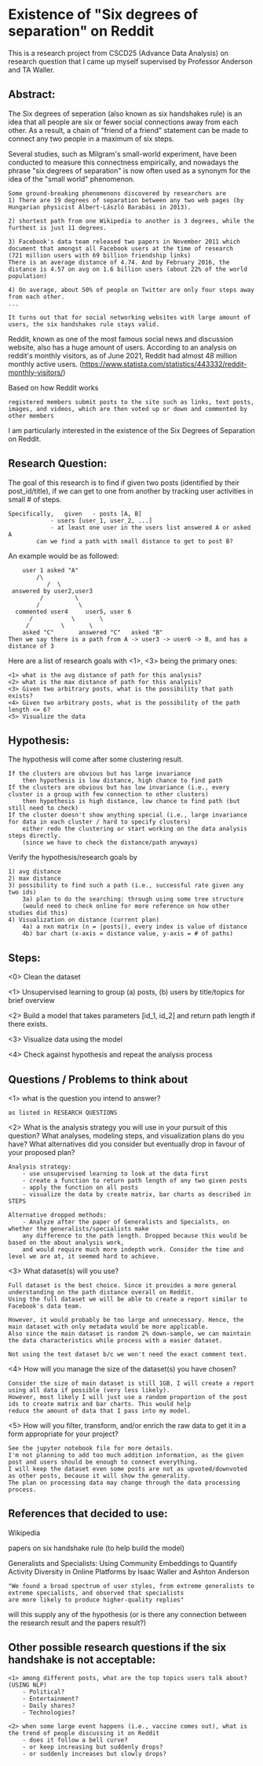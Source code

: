 # Existence of "Six degrees of separation" on Reddit
This is a research project from CSCD25 (Advance Data Analysis) on research question that I came up myself supervised by Professor Anderson and TA Waller.

## Abstract:

The Six degrees of seperation (also known as six handshakes rule) is an idea that all people are six or fewer social connections away from each other. As a result, a chain of "friend of a friend" statement can be made to connect any two people in a maximum of six steps. 

Several studies, such as Milgram's small-world experiment, have been conducted to measure this connectness empirically, and nowadays the phrase "six degrees of separation" is now often used as a synonym for the idea of the "small world" phenomenon.

	Some ground-breaking phenomenons discovered by researchers are 
	1) There are 19 degrees of separation between any two web pages (by Hungarian physicist Albert-László Barabási in 2013). 
	
	2) shortest path from one Wikipedia to another is 3 degrees, while the furthest is just 11 degrees. 
	
	3) Facebook's data team released two papers in November 2011 which document that amongst all Facebook users at the time of research 
	(721 million users with 69 billion friendship links) 
	There is an average distance of 4.74. And by February 2016, the distance is 4.57 on avg on 1.6 billion users (about 22% of the world population)
	
	4) On average, about 50% of people on Twitter are only four steps away from each other.
	...

	It turns out that for social networking websites with large amount of users, the six handshakes rule stays valid. 
	
Reddit, known as one of the most famous social news and discussion website, also has a huge amount of users. According to an analysis on reddit's monthly visitors, as of June 2021, Reddit had almost 48 million monthly active users.	(https://www.statista.com/statistics/443332/reddit-monthly-visitors/) 

Based on how Reddit works

	registered members submit posts to the site such as links, text posts, images, and videos, which are then voted up or down and commented by other members
	
I am particularly interested in the existence of the Six Degrees of Separation on Reddit.

## Research Question:

The goal of this research is to find if given two posts (identified by their post_id/title), if we can get to one from another by tracking user activities in small # of steps.
	
	Specifically,	given 	- posts [A, B]
				- users [user_1, user_2, ...]
				- at least one user in the users list answered A or asked A
			can we find a path with small distance to get to post B?

An example would be as followed:

		user 1 asked "A" 
			/\
		       /  \
	 answered by user2,user3
		     /         \
		    /           \
	  commented user4     user5, user 6
		  /	          \       \
		 /		   \       \
	    asked "C"       answered "C"   asked "B"
	Then we say there is a path from A -> user3 -> user6 -> B, and has a distance of 3
	
Here are a list of research goals with <1>, <3> being the primary ones:
	
	<1> what is the avg distance of path for this analysis?
	<2> what is the max distance of path for this analysis?
	<3> Given two arbitrary posts, what is the possibility that path exists? 
	<4> Given two arbitrary posts, what is the possibility of the path length <= 6?
	<5> Visualize the data

## Hypothesis:
	
The hypothesis will come after some clustering result.

	If the clusters are obvious but has large invariance 
		then hypothesis is low distance, high chance to find path
	If the clusters are obvious but has low invariance (i.e., every cluster is a group with few connection to other clusters)
		then hypothesis is high distance, low chance to find path (but still need to check)
	If the cluster doesn't show anything special (i.e., large invariance for data in each cluster / hard to specify clusters)
		either redo the clustering or start working on the data analysis steps directly.
		(since we have to check the distance/path anyways)
	
Verify the hypothesis/research goals by
	
	1) avg distance
	2) max distance
	3) possibility to find such a path (i.e., successful rate given any two ids)
		3a) plan to do the searching: through using some tree structure 
		(would need to check online for more reference on how other studies did this)
	4) Visualization on distance (current plan)
		4a) a nxn matrix (n = |posts|), every index is value of distance
		4b) bar chart (x-axis = distance value, y-axis = # of paths)
		
## Steps:

<0> Clean the dataset

<1> Unsupervised learning to group (a) posts, (b) users by title/topics for brief overview

<2> Build a model that takes parameters [id_1, id_2] and return path length if there exists. 

<3> Visualize data using the model

<4> Check against hypothesis and repeat the analysis process
	
## Questions / Problems to think about

<1>  what is the question you intend to answer?
	
	as listed in RESEARCH QUESTIONS
	
<2> What is the analysis strategy you will use in your pursuit of this question? What analyses, modeling steps, and visualization plans do you have? What alternatives did you consider but eventually drop in favour of your proposed plan?

	Analysis strategy:
		- use unsupervised learning to look at the data first
		- create a function to return path length of any two given posts
		- apply the function on all posts
		- visualize the data by create matrix, bar charts as described in STEPS
		
	Alternative dropped methods:
		- Analyze after the paper of Generalists and Specialsts, on whether the generalists/specialists make
		any difference to the path length. Dropped because this would be based on the about analysis work,
		and would require much more indepth work. Consider the time and level we are at, it seemed hard to achieve.
		
<3> What dataset(s) will you use?
	
	Full dataset is the best choice. Since it provides a more general understanding on the path distance overall on Reddit.
	Using the full dataset we will be able to create a report similar to Facebook's data team.
	
	However, it would probably be too large and unnecessary. Hence, the main dataset with only metadata would be more applicable.
	Also since the main dataset is random 2% down-sample, we can maintain the data characteristics while process with a easier dataset.
	
	Not using the text dataset b/c we won't need the exact comment text.
	
<4> How will you manage the size of the dataset(s) you have chosen?

	Consider the size of main dataset is still 1GB, I will create a report using all data if possible (very less likely).
	However, most likely I will just use a random proportion of the post ids to create matrix and bar charts. This would help
	reduce the amount of data that I pass into my model.

<5> How will you filter, transform, and/or enrich the raw data to get it in a form appropriate for your project?

	See the jupyter notebook file for more details.
	I'm not planning to add too much addition information, as the given post and users should be enough to connect everything.
	I will keep the dataset even some posts are not as upvoted/downvoted as other posts, because it will show the generality.
	The plan on processing data may change through the data processing process.
	

## References that decided to use:

Wikipedia

papers on six handshake rule (to help build the model)

Generalists and Specialists: Using Community Embeddings to Quantify Activity Diversity in Online Platforms by Isaac Waller and Ashton Anderson

	"We found a broad spectrum of user styles, from extreme generalists to extreme specialists, and observed that specialists
	are more likely to produce higher-quality replies"
	
will this supply any of the hypothesis (or is there any connection between the research result and the papers result?)
	

## Other possible research questions if the six handshake is not acceptable:

	<1> among different posts, what are the top topics users talk about? (USING NLP)
		- Political? 
		- Entertainment? 
		- Daily shares?
		- Technologies? 
	
	<2> when some large event happens (i.e., vaccine comes out), what is the trend of people discussing it on Reddit
		- does it follow a bell curve?
		- or keep increasing but suddenly drops?
		- or suddenly increases but slowly drops?



